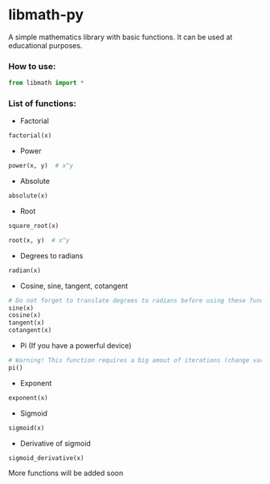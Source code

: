 # libmath-py

A simple mathematics library with basic functions. It can be used at educational purposes.

### How to use:

```py
from libmath import *
```

### List of functions:

- Factorial

```py
factorial(x)
```

- Power

```py
power(x, y)  # x^y
```

- Absolute

```py
absolute(x)
```

- Root

```py
square_root(x)

root(x, y)  # x^y
```

- Degrees to radians

```py
radian(x)
```

- Cosine, sine, tangent, cotangent

```py
# Do not forget to translate degrees to radians before using these functions
sine(x)
cosine(x)
tangent(x)
cotangent(x)
```

- Pi (If you have a powerful device)

```py
# Warning! This function requires a big amout of iterations (change variable "delta"). If you don't have a powerful device use const_pi instead
pi()
```

- Exponent

```py
exponent(x)
```

- Sigmoid

```py
sigmoid(x)
```

- Derivative of sigmoid

```py
sigmoid_derivative(x)
```

More functions will be added soon